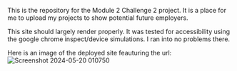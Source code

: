 This is the repository for the Module 2 Challenge 2 project. 
It is a place for me to upload my projects to show potential future employers.

This site should largely render properly. It was tested for accessibility using the google chrome inspect/device simulations. 
I ran into no problems there. 

Here is an image of the deployed site feauturing the url:
![Screenshot 2024-05-20 010750](https://github.com/edamama/portfolio/assets/169082073/0e623615-f727-4b07-8a92-46c9ae9c0668)

